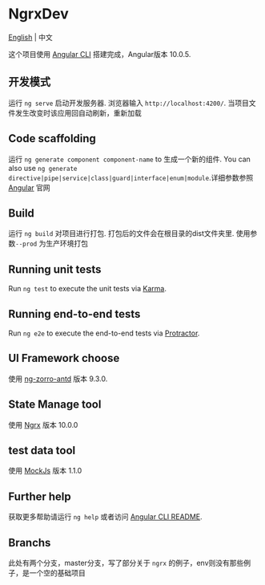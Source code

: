 # NgrxDev

[English](./README.md) | 中文

这个项目使用 [Angular CLI](https://github.com/angular/angular-cli) 搭建完成，Angular版本 10.0.5.

## 开发模式

运行 `ng serve` 启动开发服务器. 浏览器输入 `http://localhost:4200/`. 当项目文件发生改变时该应用回自动刷新，重新加载

## Code scaffolding

运行 `ng generate component component-name` to 生成一个新的组件. You can also use `ng generate directive|pipe|service|class|guard|interface|enum|module`.详细参数参照 [Angular](https://angular.cn/cli/generate) 官网 

## Build

运行 `ng build` 对项目进行打包. 打包后的文件会在根目录的dist文件夹里. 使用参数`--prod` 为生产环境打包

## Running unit tests

Run `ng test` to execute the unit tests via [Karma](https://karma-runner.github.io).

## Running end-to-end tests

Run `ng e2e` to execute the end-to-end tests via [Protractor](http://www.protractortest.org/).

## UI Framework choose

使用 [ng-zorro-antd](https://ng.ant.design/components/icon/zh/) 版本 9.3.0.

## State Manage tool

使用 [Ngrx](https://ngrx.io/guide/schematics) 版本 10.0.0

## test data tool

使用 [MockJs](https://github.com/nuysoft/Mock/wiki/) 版本 1.1.0

## Further help

获取更多帮助请运行 `ng help` 或者访问 [Angular CLI README](https://github.com/angular/angular-cli/blob/master/README.md).

## Branchs

此处有两个分支，master分支，写了部分关于 `ngrx` 的例子，env则没有那些例子，是一个空的基础项目